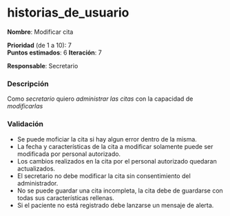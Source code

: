 # historias_de_usuario

**Nombre**: Modificar cita

**Prioridad** (de 1 a 10): 7  
**Puntos estimados**: 6
**Iteración**: 7

**Responsable**: Secretario

### Descripción

Como *secretario* quiero *administrar las citas* con la capacidad de *modificarlas*

### Validación

* Se puede moficiar la cita si hay algun error dentro de la misma.
* La fecha y características de la cita a modificar solamente puede ser modificada por personal autorizado.
* Los cambios realizados en la cita por el personal autorizado quedaran actualizados.
* El secretario no debe modificar la cita sin consentimiento del administrador.
* No se puede guardar una cita incompleta, la cita debe de guardarse con todas sus características rellenas.
* Si el paciente no está registrado debe lanzarse un mensaje de alerta.
